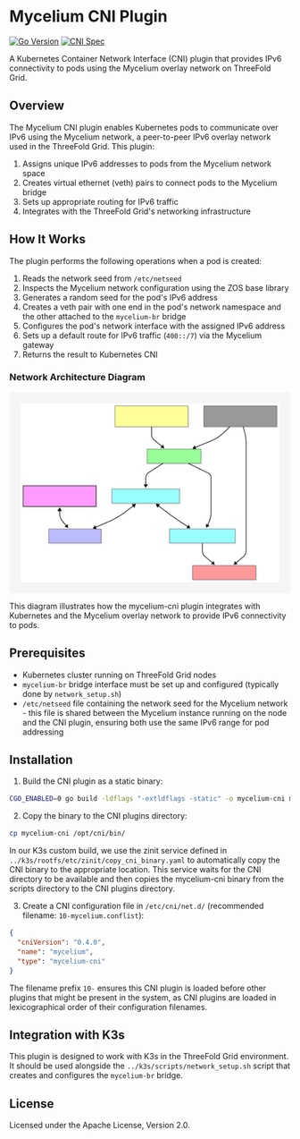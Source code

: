 # Mycelium CNI Plugin

[![Go Version](https://img.shields.io/badge/Go-1.24-blue.svg)](https://golang.org/)
[![CNI Spec](https://img.shields.io/badge/CNI-v0.4.0-green.svg)](https://github.com/containernetworking/cni)

A Kubernetes Container Network Interface (CNI) plugin that provides IPv6 connectivity to pods using the Mycelium overlay network on ThreeFold Grid.

## Overview

The Mycelium CNI plugin enables Kubernetes pods to communicate over IPv6 using the Mycelium network, a peer-to-peer IPv6 overlay network used in the ThreeFold Grid. This plugin:

1. Assigns unique IPv6 addresses to pods from the Mycelium network space
2. Creates virtual ethernet (veth) pairs to connect pods to the Mycelium bridge
3. Sets up appropriate routing for IPv6 traffic
4. Integrates with the ThreeFold Grid's networking infrastructure

## How It Works

The plugin performs the following operations when a pod is created:

1. Reads the network seed from `/etc/netseed`
2. Inspects the Mycelium network configuration using the ZOS base library
3. Generates a random seed for the pod's IPv6 address
4. Creates a veth pair with one end in the pod's network namespace and the other attached to the `mycelium-br` bridge
5. Configures the pod's network interface with the assigned IPv6 address
6. Sets up a default route for IPv6 traffic (`400::/7`) via the Mycelium gateway
7. Returns the result to Kubernetes CNI

### Network Architecture Diagram

<div style="background-color: #f5f5f5; padding: 20px; border-radius: 5px;">
  <img src="./docs/assets/diagram.svg" alt="Mycelium CNI Network Architecture" style="display: block; margin: 0 auto;">
</div>

This diagram illustrates how the mycelium-cni plugin integrates with Kubernetes and the Mycelium overlay network to provide IPv6 connectivity to pods.

## Prerequisites

- Kubernetes cluster running on ThreeFold Grid nodes
- `mycelium-br` bridge interface must be set up and configured (typically done by `network_setup.sh`)
- `/etc/netseed` file containing the network seed for the Mycelium network - this file is shared between the Mycelium instance running on the node and the CNI plugin, ensuring both use the same IPv6 range for pod addressing

## Installation

1. Build the CNI plugin as a static binary:

```bash
CGO_ENABLED=0 go build -ldflags "-extldflags -static" -o mycelium-cni main.go
```

2. Copy the binary to the CNI plugins directory:

```bash
cp mycelium-cni /opt/cni/bin/
```

In our K3s custom build, we use the zinit service defined in `../k3s/rootfs/etc/zinit/copy_cni_binary.yaml` to automatically copy the CNI binary to the appropriate location. This service waits for the CNI directory to be available and then copies the mycelium-cni binary from the scripts directory to the CNI plugins directory.

3. Create a CNI configuration file in `/etc/cni/net.d/` (recommended filename: `10-mycelium.conflist`):

```json
{
  "cniVersion": "0.4.0",
  "name": "mycelium",
  "type": "mycelium-cni"
}
```

The filename prefix `10-` ensures this CNI plugin is loaded before other plugins that might be present in the system, as CNI plugins are loaded in lexicographical order of their configuration filenames.

## Integration with K3s

This plugin is designed to work with K3s in the ThreeFold Grid environment. It should be used alongside the `../k3s/scripts/network_setup.sh` script that creates and configures the `mycelium-br` bridge.

## License

Licensed under the Apache License, Version 2.0.

